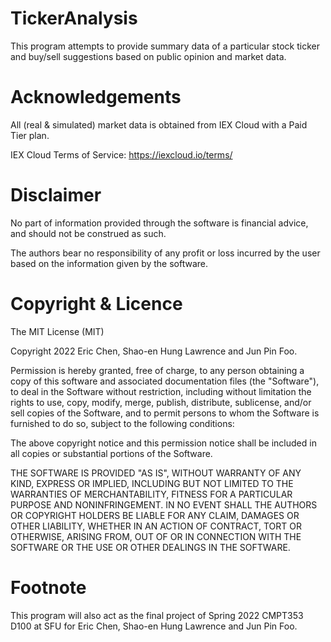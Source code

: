 # TickerAnalysis
This program attempts to provide summary data of a particular stock ticker and buy/sell suggestions based on public opinion and market data.



# Acknowledgements

All (real & simulated) market data is obtained from IEX Cloud with a Paid Tier plan.

IEX Cloud Terms of Service: https://iexcloud.io/terms/

# Disclaimer

No part of information provided through the software is financial advice, and should not be construed as such.

The authors bear no responsibility of any profit or loss incurred by the user based on the information given by the software.

# Copyright & Licence

The MIT License (MIT)

Copyright 2022 Eric Chen, Shao-en Hung Lawrence and Jun Pin Foo.

Permission is hereby granted, free of charge, to any person obtaining a copy of this software and associated documentation files (the "Software"), to deal in the Software without restriction, including without limitation the rights to use, copy, modify, merge, publish, distribute, sublicense, and/or sell copies of the Software, and to permit persons to whom the Software is furnished to do so, subject to the following conditions:

The above copyright notice and this permission notice shall be included in all copies or substantial portions of the Software.

THE SOFTWARE IS PROVIDED "AS IS", WITHOUT WARRANTY OF ANY KIND, EXPRESS OR IMPLIED, INCLUDING BUT NOT LIMITED TO THE WARRANTIES OF MERCHANTABILITY, FITNESS FOR A PARTICULAR PURPOSE AND NONINFRINGEMENT. IN NO EVENT SHALL THE AUTHORS OR COPYRIGHT HOLDERS BE LIABLE FOR ANY CLAIM, DAMAGES OR OTHER LIABILITY, WHETHER IN AN ACTION OF CONTRACT, TORT OR OTHERWISE, ARISING FROM, OUT OF OR IN CONNECTION WITH THE SOFTWARE OR THE USE OR OTHER DEALINGS IN THE SOFTWARE.

# Footnote
This program will also act as the final project of Spring 2022 CMPT353 D100 at SFU for Eric Chen, Shao-en Hung Lawrence and Jun Pin Foo.

